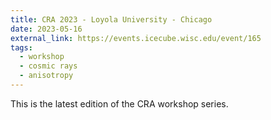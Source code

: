 ```yaml
---
title: CRA 2023 - Loyola University - Chicago
date: 2023-05-16
external_link: https://events.icecube.wisc.edu/event/165
tags:
  - workshop
  - cosmic rays
  - anisotropy
---
```


This is the latest edition of the CRA workshop series.

<!--more-->
